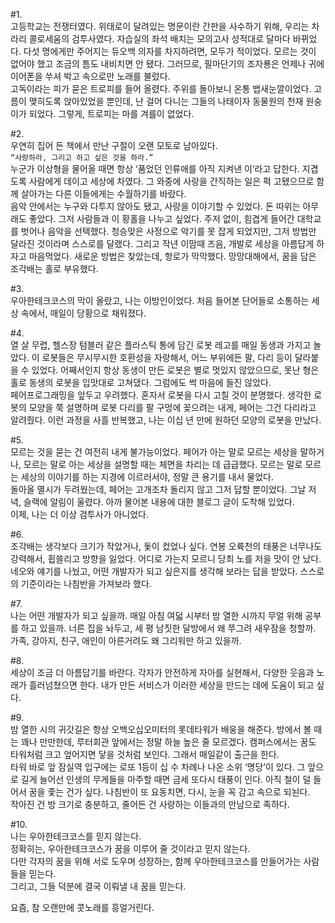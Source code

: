#1.<br>고등학교는 전쟁터였다. 위태로이 달려있는 명문이란 간판을 사수하기 위해, 우리는 차라리 콜로세움의 검투사였다. 자습실의 좌석 배치는 모의고사 성적대로 달마다 바뀌었다. 다섯 명에게만 주어지는 듀오백 의자를 차지하려면, 모두가 적이었다. 모르는 것이 없어야 했고 조금의 틈도 내비치면 안 됐다. 그러므로, 필마단기의 조자룡은 언제나 귀에 이어폰을 쑤셔 박고 속으로만 노래를 불렀다.
<br>고독이라는 피가 묻은 트로피를 들어 올렸다. 주위를 돌아보니 온통 뱁새눈깔이었다. 고름이 맺히도록 앉아있었을 뿐인데, 난 걸어 다니는 그들의 나태이자 동물원의 천재 원숭이가 되었다. 그렇게, 트로피는 마를 겨를이 없었다.

#2.<br>
우연히 집어 든 책에서 만난 구절이 오랜 모토로 남아있다.<br>
`“사랑하라, 그리고 하고 싶은 것을 하라.”`<br>
누군가 이상형을 물어올 때면 항상 ‘품었던 인류애를 아직 지켜낸 이‘라고 답한다. 지겹도록 사람에게 데이고 세상에 차였다. 그 와중에 사랑을 간직하는 일은 퍽 고됐으므로 함께 살아가는 다른 이들에게는 수월하기를 바랐다.
<br>음악 안에서는 누구와 다투지 않아도 됐고, 사랑을 이야기할 수 있었다. 돈 따위는 아무래도 좋았다. 그저 사람들과 이 황홀을 나누고 싶었다. 주저 없이, 힘겹게 들어간 대학교를 벗어나 음악을 선택했다. 청승맞은 사정으로 악기를 못 잡게 되었지만, 그저 방법만 달라진 것이라며 스스로를 달랬다. 그리고 작년 이맘때 즈음, 개발로 세상을 아름답게 하자고 마음먹었다. 새로운 방법은 찾았는데, 항로가 막막했다. 망망대해에서, 꿈을 담은 조각배는 홀로 부유했다.

#3.<br>
우아한테크코스의 막이 올랐고, 나는 이방인이었다. 처음 들어본 단어들로 소통하는 세상 속에서, 매일이 당황으로 채워졌다.

#4.<br>
열 살 무렵, 헬스장 텀블러 같은 플라스틱 통에 담긴 로봇 레고를 매일 동생과 가지고 놀았다. 이 로봇들은 무시무시한 호환성을 자랑해서, 어느 부위에든 팔, 다리 등이 달라붙을 수 있었다. 어째서인지 항상 동생이 만든 로봇은 별로 멋있지 않았으므로, 못난 형은 홀로 동생의 로봇을 입맛대로 고쳐댔다. 그럼에도 썩 마음에 들진 않았다.
<br>페어프로그래밍을 앞두고 우려했다. 혼자서 로봇을 다시 고칠 것이 분명했다. 생각한 로봇의 모양을 쭉 설명하며 로봇 다리를 팔 구멍에 꽂으려는 내게, 페어는 그건 다리라고 알려줬다. 이런 과정을 사흘 반복했고, 나는 이십 년 만에 원하던 모양의 로봇을 만났다.

#5.<br>
모르는 것을 묻는 건 여전히 내게 불가능이었다. 페어가 아는 말로 모르는 세상을 말하거나, 모르는 말로 아는 세상을 설명할 때는 체면을 차리는 데 급급했다. 모르는 말로 모르는 세상의 이야기를 하는 지경에 이르러서야, 정말 큰 용기를 내서 물었다.
<br>돌아올 멸시가 두려웠는데, 페어는 고개조차 돌리지 않고 그저 답할 뿐이었다. 그날 저녁, 슬랙에 알림이 울렸다. 아까 물어본 내용에 대한 블로그 글이 도착해 있었다.
<br>이제, 나는 더 이상 검투사가 아니었다.

#6.<br>
조각배는 생각보다 크기가 작았거나, 돛이 컸었나 싶다. 연봉 오륙천의 태풍은 너무나도 강력해서, 휩쓸리고 방향을 잃었다. 어디로 가는지 모르니 당최 노를 저을 맛이 안 났다. 네오와 얘기를 나눴고, 어떤 개발자가 되고 싶은지를 생각해 보라는 답을 받았다. 스스로의 기준이라는 나침반을 가져보라 했다.

#7.<br>
나는 어떤 개발자가 되고 싶을까. 매일 아침 여덟 시부터 밤 열한 시까지 무얼 위해 공부를 하고 있을까. 너른 집을 놔두고, 세 평 남짓한 달방에서 왜 쭈그려 새우잠을 청할까. 가족, 강아지, 친구, 애인이 아른거려도 왜 그리워만 하고 있을까.

#8.<br>
세상이 조금 더 아름답기를 바란다. 각자가 안전하게 자아를 실현해서, 다양한 웃음과 노래가 흘러넘쳤으면 한다. 내가 만든 서비스가 이러한 세상을 만드는 데에 도움이 되고 싶다.

#9.<br>
밤 열한 시의 귀갓길은 항상 오백오십오미터의 롯데타워가 배웅을 해준다. 방에서 볼 때는 꽤나 만만한데, 루터회관 앞에서는 정말 하늘 높은 줄 모르겠다. 캠퍼스에서는 꿈도 타워처럼 크고 엎어지면 닿을 것처럼 보인다. 그래서 매일같이 출근을 한다.
<br>타워 바로 앞 잠실역 입구에는 로또 1등이 십 수 차례나 나온 소위 ‘명당’이 있다. 그 앞으로 길게 늘어선 인생의 무게들을 마주할 때면 금세 또다시 태풍이 인다. 아직 철이 덜 들어서 꿈을 좇는 건가 싶다. 나침반이 또 요동치면, 다시, 눈을 꼭 감고 속으로 되뇐다.
<br>작아진 건 방 크기로 충분하고, 줄어든 건 사랑하는 이들과의 만남으로 족하다.

#10.<br>
나는 우아한테크코스를 믿지 않는다. <br>정확히는, 우아한테크코스가 꿈을 이루어 줄 것이라고 믿지 않는다.
<br>다만 각자의 꿈을 위해 서로 도우며 성장하는, 함께 우아한테크코스를 만들어가는 사람들을 믿는다. <br>그리고, 그들 덕분에 결국 이뤄낼 내 꿈을 믿는다.

요즘, 참 오랜만에 콧노래를 흥얼거린다.
